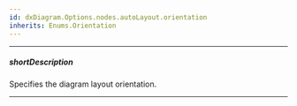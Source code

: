 ```yaml
---
id: dxDiagram.Options.nodes.autoLayout.orientation
inherits: Enums.Orientation
---
```

---
##### shortDescription
Specifies the diagram layout orientation.

---

